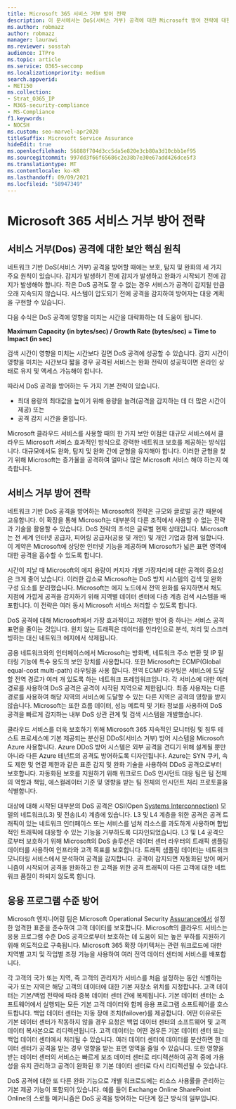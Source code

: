 ```yaml
---
title: Microsoft 365 서비스 거부 방어 전략
description: 이 문서에서는 DoS(서비스 거부) 공격에 대한 Microsoft 방어 전략에 대한 개요를 확인할 수 있습니다.
ms.author: robmazz
author: robmazz
manager: laurawi
ms.reviewer: sosstah
audience: ITPro
ms.topic: article
ms.service: O365-seccomp
ms.localizationpriority: medium
search.appverid:
- MET150
ms.collection:
- Strat_O365_IP
- M365-security-compliance
- MS-Compliance
f1.keywords:
- NOCSH
ms.custom: seo-marvel-apr2020
titleSuffix: Microsoft Service Assurance
hideEdit: true
ms.openlocfilehash: 56888f704d3cc5da5e820e3cb80a3d10cbb1ef95
ms.sourcegitcommit: 997dd3f66f65686c2e38b7e30e67add426dce5f3
ms.translationtype: MT
ms.contentlocale: ko-KR
ms.lasthandoff: 09/09/2021
ms.locfileid: "58947349"
---
```

# <a name="microsoft-365-denial-of-service-defense-strategy"></a>Microsoft 365 서비스 거부 방어 전략

## <a name="core-principles-of-defense-against-denial-of-service-attacks"></a>서비스 거부(Dos) 공격에 대한 보안 핵심 원칙

네트워크 기반 DoS(서비스 거부) 공격을 방어할 때에는 보호, 탐지 및 완화의 세 가지 주요 원칙이 있습니다. 감지가 발생하기 전에 감지가 발생하고 완화가 시작되기 전에 감지가 발생해야 합니다. 작은 DoS 공격도 잘 수 없는 경우 서비스가 공격이 감지될 만큼 오래 지속되지 않습니다. 시스템이 압도되기 전에 공격을 감지하여 방어자는 대응 계획을 구현할 수 있습니다.

다음 수식은 DoS 공격에 영향을 미치는 시간을 대략화하는 데 도움이 됩니다.

  **Maximum Capacity (in bytes/sec) / Growth Rate (bytes/sec) = Time to Impact (in sec)**

검색 시간이 영향을 미치는 시간보다 길면 DoS 공격에 성공할 수 있습니다. 감지 시간이 영향을 미치는 시간보다 짧을 경우 공격된 서비스는 완화 전략이 성공적이면 온라인 상태로 유지 및 액세스 가능해야 합니다.

따라서 DoS 공격을 방어하는 두 가지 기본 전략이 있습니다.

- 최대 용량의 최대값을 높이기 위해 용량을 늘려(공격을 감지하는 데 더 많은 시간이 제공) 또는
- 공격 감지 시간을 줄입니다.

Microsoft 클라우드 서비스를 사용할 때의 한 가지 보안 이점은 대규모 서비스에서 클라우드 Microsoft 서비스 효과적인 방식으로 강력한 네트워크 보호를 제공하는 방식입니다. 대규모에서도 완화, 탐지 및 완화 간에 균형을 유지해야 합니다. 이러한 균형을 찾기 위해 Microsoft는 증가율을 공격하여 얼마나 많은 Microsoft 서비스 해야 하는지 예측합니다.

## <a name="denial-of-service-defense-strategy"></a>서비스 거부 방어 전략

네트워크 기반 DoS 공격을 방어하는 Microsoft의 전략은 규모와 글로벌 공간 때문에 고유합니다. 이 확장을 통해 Microsoft는 대부분의 다른 조직에서 사용할 수 없는 전략과 기술을 활용할 수 있습니다. DoS 전략의 초석은 글로벌 현재 상태입니다. Microsoft는 전 세계 인터넷 공급자, 피어링 공급자(공용 및 개인) 및 개인 기업과 함께 일합니다. 이 계약은 Microsoft에 상당한 인터넷 기능을 제공하며 Microsoft가 넓은 표면 영역에 대한 공격을 흡수할 수 있도록 합니다.

시간이 지날 때 Microsoft의 에지 용량이 커지자 개별 가장자리에 대한 공격의 중요성은 크게 줄어 났습니다. 이러한 감소로 Microsoft는 DoS 방지 시스템의 검색 및 완화 구성 요소를 분리했습니다. Microsoft는 에지 노드에서 전역 완화를 유지하면서 채도 지점에 가깝게 공격을 감지하기 위해 지역별 데이터 센터에 다층 계층 검색 시스템을 배포합니다. 이 전략은 여러 동시 Microsoft 서비스 처리할 수 있도록 합니다.

DoS 공격에 대해 Microsoft에서 가장 효과적이고 저렴한 방어 중 하나는 서비스 공격 표면을 줄이는 것입니다. 원치 않는 트래픽은 데이터를 인라인으로 분석, 처리 및 스크러빙하는 대신 네트워크 에지에서 삭제됩니다.

공용 네트워크와의 인터페이스에서 Microsoft는 방화벽, 네트워크 주소 변환 및 IP 필터링 기능에 특수 용도의 보안 장치를 사용합니다. 또한 Microsoft는 ECMP(Global equal-cost multi-path) 라우팅을 사용 합니다. 전역 ECMP 라우팅은 서비스에 도달할 전역 경로가 여러 개 있도록 하는 네트워크 프레임워크입니다. 각 서비스에 대한 여러 경로를 사용하여 DoS 공격은 공격이 시작된 지역으로 제한됩니다. 최종 사용자는 다른 경로를 사용하여 해당 지역의 서비스에 도달할 수 있는 다른 지역은 공격의 영향을 받지 않습니다. Microsoft는 또한 흐름 데이터, 성능 메트릭 및 기타 정보를 사용하여 DoS 공격을 빠르게 감지하는 내부 DoS 상관 관계 및 검색 시스템을 개발했습니다.

클라우드 서비스를 더욱 보호하기 위해 Microsoft 365 지속적인 모니터링 및 침투 테스트 프로세스에 기본 제공되는 분산된 DDoS(서비스 거부) 방어 시스템을 Microsoft Azure 사용합니다. Azure DDoS 방어 시스템은 외부 공격을 견디기 위해 설계될 뿐만 아니라 다른 Azure 테넌트의 공격도 방어하도록 디자인됩니다. Azure는 SYN 쿠키, 속도 제한 및 연결 제한과 같은 표준 감지 및 완화 기술을 사용하여 DDoS 공격으로부터 보호합니다. 자동화된 보호를 지원하기 위해 워크로드 DoS 인시던트 대응 팀은 팀 전체의 역할과 책임, 에스컬레이터 기준 및 영향을 받는 팀 전체의 인시던트 처리 프로토콜을 식별합니다.

대상에 대해 시작된 대부분의 DoS 공격은 OSI(Open [Systems Interconnection)](/windows-hardware/drivers/network/windows-network-architecture-and-the-osi-model) 모델의 네트워크(L3) 및 전송(L4) 계층에 있습니다. L3 및 L4 계층을 위한 공격은 공격 트래픽이 있는 네트워크 인터페이스 또는 서비스를 넘쳐 리소스를 과도하게 사용하며 합법적인 트래픽에 대응할 수 있는 기능을 거부하도록 디자인되었습니다. L3 및 L4 공격으로부터 보호하기 위해 Microsoft의 DoS 솔루션은 데이터 센터 라우터의 트래픽 샘플링 데이터를 사용하여 인프라와 고객 목표를 보호합니다. 트래픽 샘플링 데이터는 네트워크 모니터링 서비스에서 분석하여 공격을 감지합니다. 공격이 감지되면 자동화된 방어 메커니즘이 시작되어 공격을 완화하고 한 고객을 위한 공격 트래픽이 다른 고객에 대한 네트워크 품질이 하되지 않도록 합니다.

## <a name="application-level-defenses"></a>응용 프로그램 수준 방어

Microsoft 엔지니어링 팀은 Microsoft Operational Security [Assurance에서](https://www.microsoft.com/SDL/OperationalSecurityAssurance) 설정한 엄격한 표준을 준수하여 고객 데이터를 보호합니다. Microsoft의 클라우드 서비스는 응용 프로그램 수준 DoS 공격으로부터 보호하는 데 도움이 되는 높은 부하를 지원하기 위해 의도적으로 구축됩니다. Microsoft 365 확장 아키텍처는 관련 워크로드에 대한 지역별 고지 및 작업별 조정 기능을 사용하여 여러 전역 데이터 센터에 서비스를 배포합니다.

각 고객의 국가 또는 지역, 즉 고객의 관리자가 서비스를 처음 설정하는 동안 식별하는 국가 또는 지역은 해당 고객의 데이터에 대한 기본 저장소 위치를 지정합니다. 고객 데이터는 기본/백업 전략에 따라 중복 데이터 센터 간에 복제됩니다. 기본 데이터 센터는 소프트웨어에서 실행되는 모든 기본 고객 데이터와 함께 응용 프로그램 소프트웨어를 호스트합니다. 백업 데이터 센터는 자동 장애 조치(failover)를 제공합니다. 어떤 이유로든 기본 데이터 센터가 작동하지 않을 경우 요청은 백업 데이터 센터의 소프트웨어 및 고객 데이터 복사본으로 리디렉션됩니다. 고객 데이터는 어떤 경우든 기본 데이터 센터 또는 백업 데이터 센터에서 처리될 수 있습니다. 여러 데이터 센터에 데이터를 분산하면 한 데이터 센터가 공격을 받는 경우 영향을 받는 표면 영역을 줄일 수 있습니다. 또한 영향을 받는 데이터 센터의 서비스는 빠르게 보조 데이터 센터로 리디렉션하여 공격 중에 가용성을 유지 관리하고 공격이 완화된 후 기본 데이터 센터로 다시 리디렉션될 수 있습니다.

DoS 공격에 대한 또 다른 완화 기능으로 개별 워크로드에는 리소스 사용률을 관리하는 기본 제공 기능이 포함되어 있습니다. 예를 들어 Exchange Online SharePoint Online의 스로틀 메커니즘은 DoS 공격을 방어하는 다단계 접근 방식의 일부입니다.

